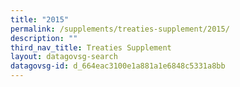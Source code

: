 ```yaml
---
title: "2015"
permalink: /supplements/treaties-supplement/2015/
description: ""
third_nav_title: Treaties Supplement
layout: datagovsg-search
datagovsg-id: d_664eac3100e1a881a1e6848c5331a8bb
---
```


